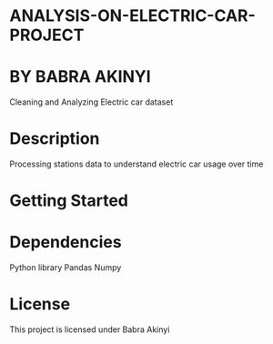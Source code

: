 # ANALYSIS-ON-ELECTRIC-CAR-PROJECT
# BY BABRA AKINYI
Cleaning and Analyzing Electric car dataset
# Description
Processing stations data to understand electric car usage over time
# Getting Started
# Dependencies
Python library
Pandas
Numpy
# License
This project is licensed under Babra Akinyi
